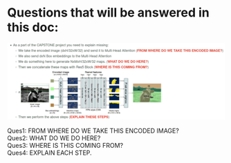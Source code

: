 # Questions that will be answered in this doc:

![](pics/ques.png) 

   Ques1:   FROM WHERE DO WE TAKE THIS ENCODED IMAGE?  
   Ques2:   WHAT DO WE DO HERE?  
   Ques3:   WHERE IS THIS COMING FROM?  
   Ques4:   EXPLAIN EACH STEP.  
   
   
   
   
